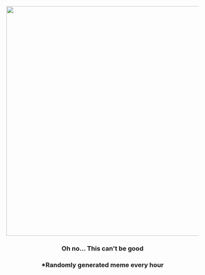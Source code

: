 <p align="center">
        <img src="https://i.redd.it/vf34mzo0h7m81.jpg" width="600" height="600">
        </p>
        <h3 align="center">Oh no... This can't be good</h3>
        <h3 align="center">*Randomly generated meme every hour</h3>
    